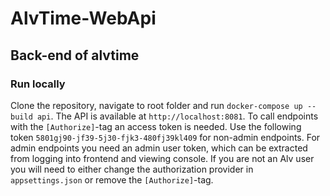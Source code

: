 # AlvTime-WebApi
## Back-end of alvtime

### Run locally
Clone the repository, navigate to root folder and run `docker-compose up --build api`. The API is available at `http://localhost:8081`. To call endpoints with the `[Authorize]`-tag an access token is needed. Use the following token `5801gj90-jf39-5j30-fjk3-480fj39kl409` for non-admin endpoints.
For admin endpoints you need an admin user token, which can be extracted from logging into frontend and viewing console. If you are not an Alv user you will need to either change the authorization provider in `appsettings.json` or remove the `[Authorize]`-tag. 
